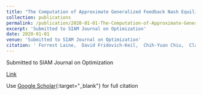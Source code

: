 ```yaml
---
title: "The Computation of Approximate Generalized Feedback Nash Equilibria"
collection: publications
permalink: /publication/2020-01-01-The-Computation-of-Approximate-Generalized-Feedback-Nash-Equilibria
excerpt: 'Submitted to SIAM Journal on Optimization'
date: 2020-01-01
venue: 'Submitted to SIAM Journal on Optimization'
citation: ' Forrest Laine,  David Fridovich-Keil,  Chih-Yuan Chiu,  Claire Tomlin, &quot;The Computation of Approximate Generalized Feedback Nash Equilibria.&quot; Submitted to SIAM Journal on Optimization, 2020.'
---
```

Submitted to SIAM Journal on Optimization

[Link](https://4estlaine.github.io/files/computing_feedback_nash.pdf)

Use [Google Scholar](https://scholar.google.com/scholar?q=The+Computation+of+Approximate+Generalized+Feedback+Nash+Equilibria){:target="_blank"} for full citation
